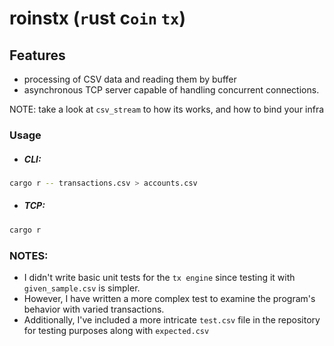 # roinstx (`r`ust c`oin` `tx`)

## Features

- processing of CSV data and reading them by buffer
- asynchronous TCP server capable of handling concurrent connections.

NOTE: take a look at `csv_stream` to how its works, and how to bind your infra

### Usage

- ##### CLI: 

```sh
cargo r -- transactions.csv > accounts.csv
```
- ##### TCP: 

```sh
cargo r
```


### NOTES:
- I didn't write basic unit tests for the `tx engine` since testing it with `given_sample.csv` is simpler.
- However, I have written a more complex test to examine the program's behavior with varied transactions. 
- Additionally, I've included a more intricate `test.csv` file in the repository for testing purposes along with `expected.csv`
